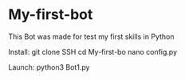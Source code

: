 # My-first-bot
This Bot was made for test my first skills in Python


Install: 
  git clone SSH
  cd My-first-bo
  nano config.py
  

Launch:
  python3 Bot1.py
